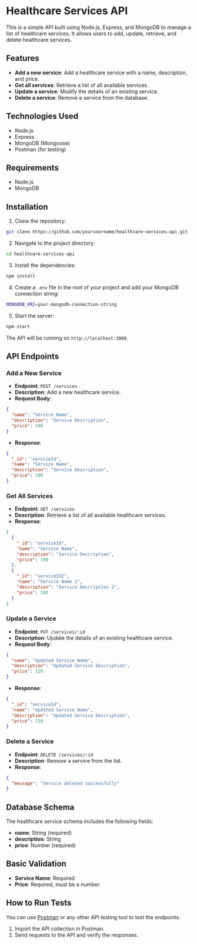 # Healthcare Services API

This is a simple API built using Node.js, Express, and MongoDB to manage a list of healthcare services. It allows users to add, update, retrieve, and delete healthcare services.

## Features

- **Add a new service**: Add a healthcare service with a name, description, and price.
- **Get all services**: Retrieve a list of all available services.
- **Update a service**: Modify the details of an existing service.
- **Delete a service**: Remove a service from the database.

## Technologies Used

- Node.js
- Express
- MongoDB (Mongoose)
- Postman (for testing)

## Requirements

- Node.js
- MongoDB

## Installation

1. Clone the repository:

```bash
git clone https://github.com/yourusername/healthcare-services-api.git
```

2. Navigate to the project directory:

```bash
cd healthcare-services-api
```

3. Install the dependencies:

```bash
npm install
```

4. Create a `.env` file in the root of your project and add your MongoDB connection string:

```bash
MONGODB_URI=your-mongodb-connection-string
```

5. Start the server:

```bash
npm start
```

The API will be running on `http://localhost:3000`.

## API Endpoints

### Add a New Service

- **Endpoint**: `POST /services`
- **Description**: Add a new healthcare service.
- **Request Body**:

```json
{
  "name": "Service Name",
  "description": "Service Description",
  "price": 100
}
```

- **Response**:

```json
{
  "_id": "serviceId",
  "name": "Service Name",
  "description": "Service Description",
  "price": 100
}
```

### Get All Services

- **Endpoint**: `GET /services`
- **Description**: Retrieve a list of all available healthcare services.
- **Response**:

```json
[
  {
    "_id": "serviceId",
    "name": "Service Name",
    "description": "Service Description",
    "price": 100
  },
  {
    "_id": "serviceId2",
    "name": "Service Name 2",
    "description": "Service Description 2",
    "price": 200
  }
]
```

### Update a Service

- **Endpoint**: `PUT /services/:id`
- **Description**: Update the details of an existing healthcare service.
- **Request Body**:

```json
{
  "name": "Updated Service Name",
  "description": "Updated Service Description",
  "price": 150
}
```

- **Response**:

```json
{
  "_id": "serviceId",
  "name": "Updated Service Name",
  "description": "Updated Service Description",
  "price": 150
}
```

### Delete a Service

- **Endpoint**: `DELETE /services/:id`
- **Description**: Remove a service from the list.
- **Response**:

```json
{
  "message": "Service deleted successfully"
}
```

## Database Schema

The healthcare service schema includes the following fields:

- **name**: String (required)
- **description**: String
- **price**: Number (required)

## Basic Validation

- **Service Name**: Required
- **Price**: Required, must be a number.

## How to Run Tests

You can use [Postman](https://www.postman.com/) or any other API testing tool to test the endpoints.

1. Import the API collection in Postman.
2. Send requests to the API and verify the responses.
